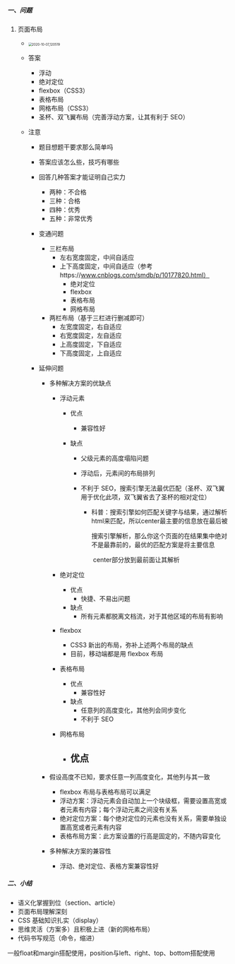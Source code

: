 ##### 一、问题

1. 页面布局

   - <img src="D:\video\@@亮工学习资料\L140 - 前端跳槽面试必备技巧 面试官全流程指导（缺缺缺） - 266元\project\b1j6wg\pic\2020-10-07_120519.png" alt="2020-10-07_120519" style="zoom:50%;" />

   - 答案

     - 浮动
     - 绝对定位
     - flexbox（CSS3）
     - 表格布局
     - 网格布局（CSS3）
     - 圣杯、双飞翼布局（完善浮动方案，让其有利于 SEO）

   - 注意

     - 题目想题干要求那么简单吗

     - 答案应该怎么些，技巧有哪些

     - 回答几种答案才能证明自己实力

       - 两种：不合格
       - 三种：合格 
       - 四种：优秀
       - 五种：非常优秀

     - 变通问题

       - 三栏布局
         - 左右宽度固定，中间自适应
         - 上下高度固定，中间自适应（参考https://www.cnblogs.com/smdb/p/10177820.html）
           - 绝对定位
           - flexbox
           - 表格布局
           - 网格布局
       - 两栏布局（基于三栏进行删减即可）
         - 左宽度固定，右自适应
         - 右宽度固定，左自适应
         - 上高度固定，下自适应
         - 下高度固定，上自适应

     - 延伸问题

       - 多种解决方案的优缺点

         - 浮动元素

           - 优点

             - 兼容性好

           - 缺点

             - 父级元素的高度塌陷问题

             - 浮动后，元素间的布局排列

             - 不利于 SEO，搜索引擎无法最优匹配（圣杯、双飞翼用于优化此项，双飞翼省去了圣杯的相对定位）

               - 科普：搜索引擎如何匹配关键字与结果，通过解析html来匹配，所以center最主要的信息放在最后被

                 ​    搜索引擎解析，那么你这个页面的在结果集中绝对不是最靠前的，最优的匹配方案是将主要信息

                 ​    center部分放到最前面让其解析

         - 绝对定位

           - 优点
             - 快捷、不易出问题
           - 缺点
             - 所有元素都脱离文档流，对于其他区域的布局有影响

         - flexbox

           - CSS3 新出的布局，弥补上述两个布局的缺点
           - 目前，移动端都是用 flexbox 布局

         - 表格布局

           - 优点
             - 兼容性好
           - 缺点
             - 任意列的高度变化，其他列会同步变化
             - 不利于 SEO

         - 网格布局

           - 优点
             - 

       - 假设高度不已知，要求任意一列高度变化，其他列与其一致

         - flexbox 布局与表格布局可以满足
         - 浮动方案：浮动元素会自动加上一个块级框，需要设置高宽或者元素有内容；每个浮动元素之间没有关系
         - 绝对定位方案：每个绝对定位的元素也没有关系，需要单独设置高宽或者元素有内容
         - 表格布局方案：此方案设置的行高是固定的，不随内容变化

       - 多种解决方案的兼容性

         - 浮动、绝对定位、表格方案兼容性好



##### 二、小结

- 语义化掌握到位（section、article）
- 页面布局理解深刻
- CSS 基础知识扎实（display）
- 思维灵活（方案多）且积极上进（新的网格布局）
- 代码书写规范（命令，缩进）





一般float和margin搭配使用，position与left、right、top、bottom搭配使用
